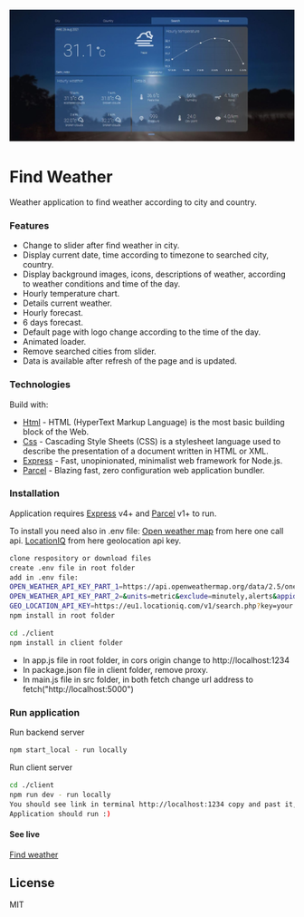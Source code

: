 # ![Weather app](https://github.com/jurekledzinski/Weather-app/blob/main/imageGit/Find-weather.jpg)

# Find Weather

Weather application to find weather according to city and country.

### Features

- Change to slider after find weather in city.
- Display current date, time according to timezone to searched city, country.
- Display background images, icons, descriptions of weather, according to weather conditions and time of the day.
- Hourly temperature chart.
- Details current weather.
- Hourly forecast.
- 6 days forecast.
- Default page with logo change according to the time of the day.
- Animated loader.
- Remove searched cities from slider.
- Data is available after refresh of the page and is updated.

### Technologies

Build with:

- [Html](https://developer.mozilla.org/en-US/docs/Web/HTML) - HTML (HyperText Markup Language) is the most basic building block of the Web.
- [Css](https://developer.mozilla.org/en-US/docs/Web/CSS) - Cascading Style Sheets (CSS) is a stylesheet language used to describe the presentation of a document written in HTML or XML.
- [Express](https://expressjs.com/) - Fast, unopinionated, minimalist web framework for Node.js.
- [Parcel](https://parceljs.org/) - Blazing fast, zero configuration web application bundler.

### Installation

Application requires [Express](https://expressjs.com/) v4+ and [Parcel](https://parceljs.org/) v1+ to run.

To install you need also in .env file:
[Open weather map](https://openweathermap.org/api/one-call-api) from here one call api.
[LocationIQ](https://locationiq.com/) from here geolocation api key.

```sh
clone respository or download files
create .env file in root folder
add in .env file:
OPEN_WEATHER_API_KEY_PART_1=https://api.openweathermap.org/data/2.5/onecall?lat
OPEN_WEATHER_API_KEY_PART_2=&units=metric&exclude=minutely,alerts&appid=your api key
GEO_LOCATION_API_KEY=https://eu1.locationiq.com/v1/search.php?key=your api key
npm install in root folder
```

```sh
cd ./client
npm install in client folder
```

- In app.js file in root folder, in cors origin change to http://localhost:1234
- In package.json file in client folder, remove proxy.
- In main.js file in src folder, in both fetch change url address to fetch("http://localhost:5000")

### Run application

Run backend server

```sh
npm start_local - run locally
```

Run client server

```sh
cd ./client
npm run dev - run locally
You should see link in terminal http://localhost:1234 copy and past it, into the browsers search bar
Application should run :)
```

#### See live

[Find weather](https://lit-sands-29020.herokuapp.com)

## License

MIT

